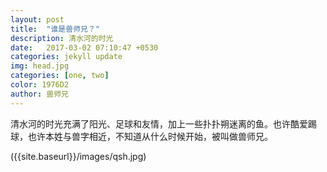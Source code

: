 ```yaml
---
layout: post
title:  "谁是兽师兄？"
description: 清水河的时光
date:   2017-03-02 07:10:47 +0530
categories: jekyll update
img: head.jpg
categories: [one, two]
color: 1976D2
author: 兽师兄
---
```

清水河的时光充满了阳光、足球和友情，加上一些扑扑朔迷离的鱼。也许酷爱踢球，也许本姓与兽字相近，不知道从什么时候开始，被叫做兽师兄。

 ({{site.baseurl}}/images/qsh.jpg)